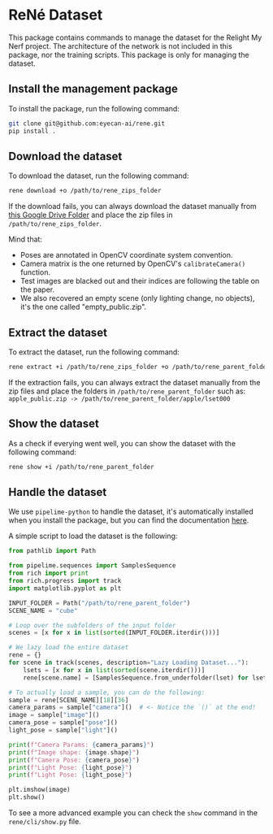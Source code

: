 # ReNé Dataset

This package contains commands to manage the dataset for the Relight My Nerf project. The architecture of the network is not included in this package, nor the training scripts. This package is only for managing the dataset.

## Install the management package
To install the package, run the following command:
```bash
git clone git@github.com:eyecan-ai/rene.git
pip install .
```

## Download the dataset
To download the dataset, run the following command:
```bash
rene download +o /path/to/rene_zips_folder
```
If the download fails, you can always download the dataset manually from [this Google Drive Folder](https://drive.google.com/drive/folders/1sYRAe9L-M47aaky2ueamIksJjZvayDcU) and place the zip files in `/path/to/rene_zips_folder`.

Mind that:
- Poses are annotated in OpenCV coordinate system convention.
- Camera matrix is the one returned by OpenCV's `calibrateCamera()` function.
- Test images are blacked out and their indices are following the table on the paper.
- We also recovered an empty scene (only lighting change, no objects), it's the one called "empty_public.zip".

## Extract the dataset
To extract the dataset, run the following command:
```bash
rene extract +i /path/to/rene_zips_folder +o /path/to/rene_parent_folder
```
If the extraction fails, you can always extract the dataset manually from the zip files and place the folders in `/path/to/rene_parent_folder` such as:
`apple_public.zip -> /path/to/rene_parent_folder/apple/lset000`

## Show the dataset
As a check if everying went well, you can show the dataset with the following command:
```bash
rene show +i /path/to/rene_parent_folder
```

## Handle the dataset
We use `pipelime-python` to handle the dataset, it's automatically installed when you install the package, but you can find the documentation [here](https://pipelime-python.readthedocs.io/en/latest/).

A simple script to load the dataset is the following:
```python
from pathlib import Path

from pipelime.sequences import SamplesSequence
from rich import print
from rich.progress import track
import matplotlib.pyplot as plt

INPUT_FOLDER = Path("/path/to/rene_parent_folder")
SCENE_NAME = "cube"

# Loop over the subfolders of the input folder
scenes = [x for x in list(sorted(INPUT_FOLDER.iterdir()))]

# We lazy load the entire dataset
rene = {}
for scene in track(scenes, description="Lazy Loading Dataset..."):
    lsets = [x for x in list(sorted(scene.iterdir()))]
    rene[scene.name] = [SamplesSequence.from_underfolder(lset) for lset in lsets]

# To actually load a sample, you can do the following:
sample = rene[SCENE_NAME][18][36]
camera_params = sample["camera"]()  # <- Notice the `()` at the end!
image = sample["image"]()
camera_pose = sample["pose"]()
light_pose = sample["light"]()

print(f"Camera Params: {camera_params}")
print(f"Image shape: {image.shape}")
print(f"Camera Pose: {camera_pose}")
print(f"Light Pose: {light_pose}")
print(f"Light Pose: {light_pose}")

plt.imshow(image)
plt.show()

```
To see a more advanced example you can check the `show` command in the `rene/cli/show.py` file.